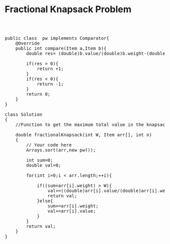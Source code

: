 <h1> Fractional Knapsack Problem</h1><br>

<pre>

public class  pw implements Comparator<Item>{
    @Override
    public int compare(Item a,Item b){
        double res= (double)b.value/(double)b.weight-(double)a.value/(double)a.weight;
        
        if(res &gt 0){
            return +1;
        }
        if(res &lt 0){
            return -1;
        }
        return 0;
    }
}

class Solution
{
    //Function to get the maximum total value in the knapsack.
    
    double fractionalKnapsack(int W, Item arr[], int n) 
    {
        // Your code here
        Arrays.sort(arr,new pw());
        
        int sum=0;
        double val=0;
        
        for(int i=0;i &lt arr.length;++i){
           
            if((sum+arr[i].weight) &gt W){
                val+=((double)arr[i].value/(double)arr[i].weight)*(double)(W-sum);
                return val;
            }else{
                sum+=arr[i].weight;
                val+=arr[i].value;
            }
        }
        return val;
    }
}


</pre>

